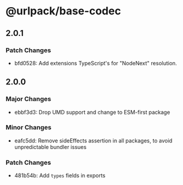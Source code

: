# @urlpack/base-codec

## 2.0.1

### Patch Changes

- bfd0528: Add extensions TypeScript's for "NodeNext" resolution.

## 2.0.0

### Major Changes

- ebbf3d3: Drop UMD support and change to ESM-first package

### Minor Changes

- eafc5dd: Remove sideEffects assertion in all packages, to avoid unpredictable bundler issues

### Patch Changes

- 481b54b: Add `types` fields in exports
